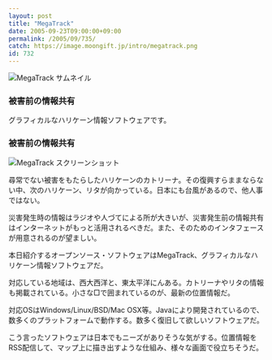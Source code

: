 ```yaml
---
layout: post
title: "MegaTrack"
date: 2005-09-23T09:00:00+09:00
permalink: /2005/09/735/
catch: https://image.moongift.jp/intro/megatrack.png
id: 732
---
```

 ![MegaTrack サムネイル](https://image.moongift.jp/intro/megatrack.s.png "MegaTrack サムネイル")
  

### 被害前の情報共有
  
グラフィカルなハリケーン情報ソフトウェアです。  
<!--more-->  

### 被害前の情報共有
  

![MegaTrack スクリーンショット](https://image.moongift.jp/intro/megatrack.png "MegaTrack スクリーンショット")

  

尋常でない被害をもたらしたハリケーンのカトリーナ。その復興すらままならない中、次のハリケーン、リタが向かっている。日本にも台風があるので、他人事ではない。

  

災害発生時の情報はラジオや人づてによる所が大きいが、災害発生前の情報共有はインターネットがもっと活用されるべきだ。また、そのためのインタフェースが用意されるのが望ましい。

  

本日紹介するオープンソース・ソフトウェアはMegaTrack、グラフィカルなハリケーン情報ソフトウェアだ。

  

対応している地域は、西大西洋と、東太平洋にんある。カトリーナやリタの情報も掲載されている。小さな□で囲まれているのが、最新の位置情報だ。

  

対応OSはWindows/Linux/BSD/Mac OSX等。Javaにより開発されているので、数多くのプラットフォームで動作する。数多く復旧して欲しいソフトウェアだ。

  

こう言ったソフトウェアは日本でもニーズがありそうな気がする。位置情報をRSS配信して、マップ上に描き出すような仕組み、様々な画面で役立ちそうだ。


